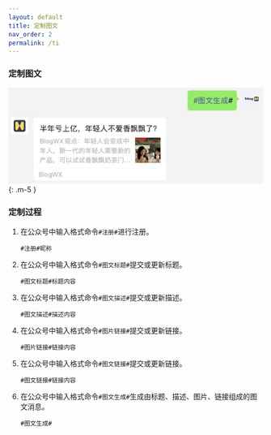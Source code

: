 ```yaml
---
layout: default
title: 定制图文
nav_order: 2
permalink: /ti
---
```


### 定制图文

![图文消息](./images/ti_d.jpg)
{: .m-5 }

### 定制过程

1. 在公众号中输入格式命令`#注册#`进行注册。

	```
	#注册#昵称
	```


2. 在公众号中输入格式命令`#图文标题#`提交或更新标题。

	```
	#图文标题#标题内容
	```


3. 在公众号中输入格式命令`#图文描述#`提交或更新描述。

	```
	#图文描述#描述内容
	```


4. 在公众号中输入格式命令`#图片链接#`提交或更新链接。

	```
	#图片链接#链接内容
	```


5. 在公众号中输入格式命令`#图文链接#`提交或更新链接。

	```
	#图文链接#链接内容
	```

6. 在公众号中输入格式命令`#图文生成#`生成由标题、描述、图片、链接组成的图文消息。

	```
	#图文生成#
	```
